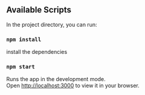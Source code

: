
## Available Scripts

In the project directory, you can run:

### `npm install`
install the dependencies

### `npm start`

Runs the app in the development mode.\
Open [http://localhost:3000](http://localhost:3000) to view it in your browser.


